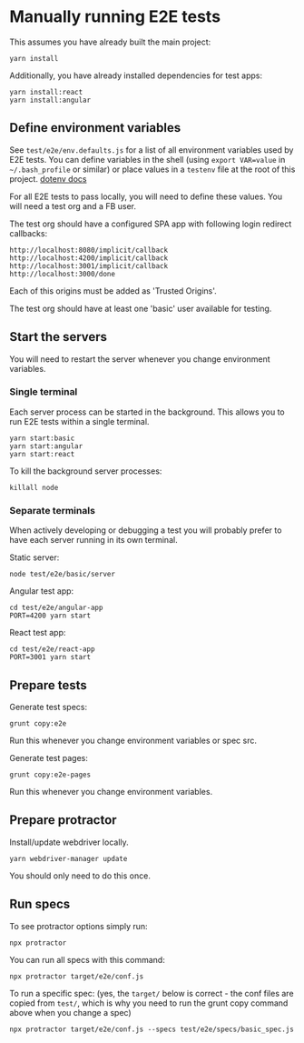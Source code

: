 # Manually running E2E tests

This assumes you have already built the main project:

```
yarn install
```

Additionally, you have already installed dependencies for test apps:

```
yarn install:react
yarn install:angular
```

## Define environment variables

See `test/e2e/env.defaults.js` for a list of all environment variables used by E2E tests. You can define variables in the shell (using `export VAR=value` in `~/.bash_profile` or similar) or place values in a `testenv` file at the root of this project. [dotenv docs](https://github.com/motdotla/dotenv#dotenv)

For all E2E tests to pass locally, you will need to define these values. You will need a test org and a FB user.

The test org should have a configured SPA app with following login redirect callbacks:

```
http://localhost:8080/implicit/callback	
http://localhost:4200/implicit/callback	
http://localhost:3001/implicit/callback	
http://localhost:3000/done
```

Each of this origins must be added as 'Trusted Origins'.  

The test org should have at least one 'basic' user available for testing.

## Start the servers

You will need to restart the server whenever you change environment variables.

### Single terminal
Each server process can be started in the background. This allows you to run E2E tests within a single terminal.

```
yarn start:basic
yarn start:angular
yarn start:react
```
To kill the background server processes:

```
killall node
```


### Separate terminals

When actively developing or debugging a test you will probably prefer to have each server running in its own terminal.

Static server: 
```
node test/e2e/basic/server
```

Angular test app:
```
cd test/e2e/angular-app
PORT=4200 yarn start
```

React test app:
```
cd test/e2e/react-app
PORT=3001 yarn start
```

## Prepare tests

Generate test specs:
```
grunt copy:e2e
```
Run this whenever you change environment variables or spec src.

Generate test pages:
```
grunt copy:e2e-pages
```
Run this whenever you change environment variables.

## Prepare protractor

Install/update webdriver locally.

```
yarn webdriver-manager update
```

You should only need to do this once.

## Run specs

To see protractor options simply run:

```
npx protractor
```

You can run all specs with this command:

```
npx protractor target/e2e/conf.js
```

To run a specific spec:
(yes, the `target/` below is correct - the conf files are copied from `test/`, which is why you need to run the grunt copy command above when you change a spec)
```
npx protractor target/e2e/conf.js --specs test/e2e/specs/basic_spec.js
```
